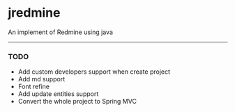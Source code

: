 # jredmine
An  implement of Redmine using java

---

### TODO
+ Add custom developers support when create project
+ Add md support
+ Font refine
+ Add update entities support
+ Convert the whole project to Spring MVC
